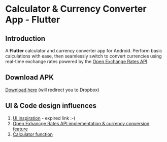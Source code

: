 # Calculator & Currency Converter App - Flutter
## Introduction
A **Flutter** calculator and currency converter app for Android. Perform basic calculations with ease, then seamlessly switch to convert currencies using real-time exchange rates powered by the [Open Exchange Rates API](https://openexchangerates.org/).
## Download APK
[Download here](https://www.dropbox.com/scl/fi/zfym1w1gg1we9uv0ohyrf/app-release_1.3.apk?rlkey=rzeiqimczgefvl8hlpd8l9hi2&dl=0) (will redirect you to Dropbox)
## UI & Code design influences
1. [UI inspiration](https://www.figma.com/community/file/1207732029094166615/calculator-mobile-app-ui-deisgn) - expired link :-( 
2. [Open Exhancge Rates API implementation & currency conversion feature](https://github.com/saadshd/Flutter-Currency-Converter)
3. [Calculator function](https://github.com/saadshd/calculator)



